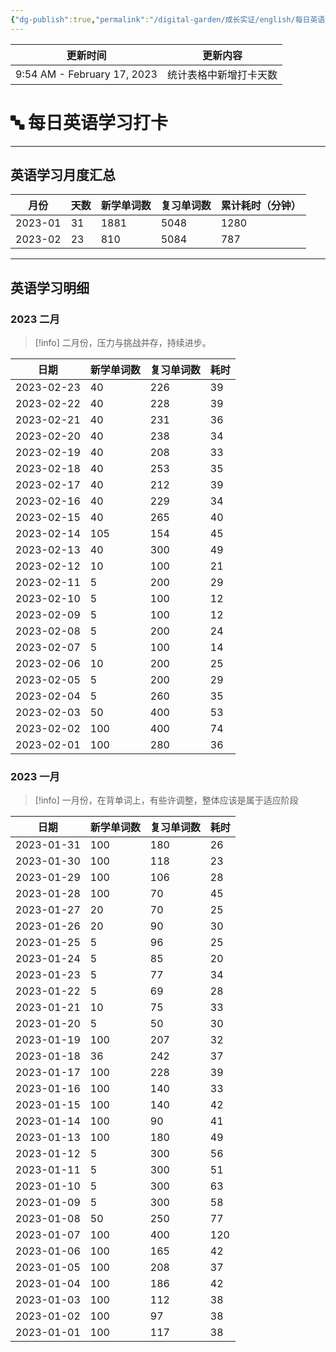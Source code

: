 ```yaml
---
{"dg-publish":true,"permalink":"/digital-garden/成长实证/english/每日英语学习打卡/","noteIcon":"1"}
---
```



| 更新时间                        | 更新内容        |
| --------------------------- | ----------- |
| 9:54 AM - February 17, 2023 | 统计表格中新增打卡天数 |


# 🔤 每日英语学习打卡

---

## 英语学习月度汇总

| 月份      | 天数 | 新学单词数 | 复习单词数 | 累计耗时（分钟） |
| ------- | -- | ----- | ----- | -------- |
| 2023-01 | 31 | 1881  | 5048  | 1280     |
| 2023-02 | 23 | 810   | 5084  | 787      |


---

## 英语学习明细

### 2023 二月

> [!info] 二月份，压力与挑战并存，持续进步。

| 日期         | 新学单词数 | 复习单词数 | 耗时 |
| ---------- | ----- | ----- | -- |
| 2023-02-23 | 40    | 226   | 39 |
| 2023-02-22 | 40    | 228   | 39 |
| 2023-02-21 | 40    | 231   | 36 |
| 2023-02-20 | 40    | 238   | 34 |
| 2023-02-19 | 40    | 208   | 33 |
| 2023-02-18 | 40    | 253   | 35 |
| 2023-02-17 | 40    | 212   | 39 |
| 2023-02-16 | 40    | 229   | 34 |
| 2023-02-15 | 40    | 265   | 40 |
| 2023-02-14 | 105   | 154   | 45 |
| 2023-02-13 | 40    | 300   | 49 |
| 2023-02-12 | 10    | 100   | 21 |
| 2023-02-11 | 5     | 200   | 29 |
| 2023-02-10 | 5     | 100   | 12 |
| 2023-02-09 | 5     | 100   | 12 |
| 2023-02-08 | 5     | 200   | 24 |
| 2023-02-07 | 5     | 100   | 14 |
| 2023-02-06 | 10    | 200   | 25 |
| 2023-02-05 | 5     | 200   | 29 |
| 2023-02-04 | 5     | 260   | 35 |
| 2023-02-03 | 50    | 400   | 53 |
| 2023-02-02 | 100   | 400   | 74 |
| 2023-02-01 | 100   | 280   | 36 |


### 2023 一月

> [!info] 一月份，在背单词上，有些许调整，整体应该是属于适应阶段

| 日期         | 新学单词数 | 复习单词数 | 耗时  |
| ---------- | ----- | ----- | --- |
| 2023-01-31 | 100   | 180   | 26  |
| 2023-01-30 | 100   | 118   | 23  |
| 2023-01-29 | 100   | 106   | 28  |
| 2023-01-28 | 100   | 70    | 45  |
| 2023-01-27 | 20    | 70    | 25  |
| 2023-01-26 | 20    | 90    | 30  |
| 2023-01-25 | 5     | 96    | 25  |
| 2023-01-24 | 5     | 85    | 20  |
| 2023-01-23 | 5     | 77    | 34  |
| 2023-01-22 | 5     | 69    | 28  |
| 2023-01-21 | 10    | 75    | 33  |
| 2023-01-20 | 5     | 50    | 30  |
| 2023-01-19 | 100   | 207   | 32  |
| 2023-01-18 | 36    | 242   | 37  |
| 2023-01-17 | 100   | 228   | 39  |
| 2023-01-16 | 100   | 140   | 33  |
| 2023-01-15 | 100   | 140   | 42  |
| 2023-01-14 | 100   | 90    | 41  |
| 2023-01-13 | 100   | 180   | 49  |
| 2023-01-12 | 5     | 300   | 56  |
| 2023-01-11 | 5     | 300   | 51  |
| 2023-01-10 | 5     | 300   | 63  |
| 2023-01-09 | 5     | 300   | 58  |
| 2023-01-08 | 50    | 250   | 77  |
| 2023-01-07 | 100   | 400   | 120 |
| 2023-01-06 | 100   | 165   | 42  |
| 2023-01-05 | 100   | 208   | 37  |
| 2023-01-04 | 100   | 186   | 42  |
| 2023-01-03 | 100   | 112   | 38  |
| 2023-01-02 | 100   | 97    | 38  |
| 2023-01-01 | 100   | 117   | 38  |

